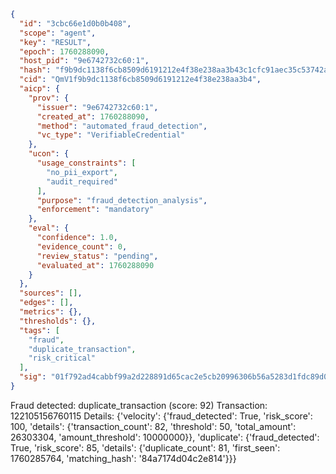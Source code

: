 ```json
{
  "id": "3cbc66e1d0b0b408",
  "scope": "agent",
  "key": "RESULT",
  "epoch": 1760288090,
  "host_pid": "9e6742732c60:1",
  "hash": "f9b9dc1138f6cb8509d6191212e4f38e238aa3b43c1cfc91aec35c53742a533a",
  "cid": "QmV1f9b9dc1138f6cb8509d6191212e4f38e238aa3b4",
  "aicp": {
    "prov": {
      "issuer": "9e6742732c60:1",
      "created_at": 1760288090,
      "method": "automated_fraud_detection",
      "vc_type": "VerifiableCredential"
    },
    "ucon": {
      "usage_constraints": [
        "no_pii_export",
        "audit_required"
      ],
      "purpose": "fraud_detection_analysis",
      "enforcement": "mandatory"
    },
    "eval": {
      "confidence": 1.0,
      "evidence_count": 0,
      "review_status": "pending",
      "evaluated_at": 1760288090
    }
  },
  "sources": [],
  "edges": [],
  "metrics": {},
  "thresholds": {},
  "tags": [
    "fraud",
    "duplicate_transaction",
    "risk_critical"
  ],
  "sig": "01f792ad4cabbf99a2d228891d65cac2e5cb20996306b56a5283d1fdc89d0123"
}
```

Fraud detected: duplicate_transaction (score: 92)
Transaction: 122105156760115
Details: {'velocity': {'fraud_detected': True, 'risk_score': 100, 'details': {'transaction_count': 82, 'threshold': 50, 'total_amount': 26303304, 'amount_threshold': 10000000}}, 'duplicate': {'fraud_detected': True, 'risk_score': 85, 'details': {'duplicate_count': 81, 'first_seen': 1760285764, 'matching_hash': '84a7174d04c2e814'}}}